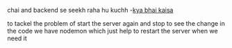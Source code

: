 chai and backend se seekh raha hu kuchh
-[kya bhai kaisa](https://www.youtube.com/watch?v=7fjOw8ApZ1I&t=4380s)

to tackel the problem of start the server again and stop  to see the change in the code we have nodemon which just help to restart the server when we need it